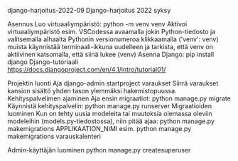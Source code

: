 django-harjoitus-2022-09
Django-harjoitus 2022 syksy

Asennus
Luo virtuaaliympäristö: python -m venv venv
Aktivoi virtuaaliympäristö
esim. VSCodessa avaamalla jokin Python-tiedosto ja valitsemalla alhaalta Pythonin versionumeroa klikkaamalla ('venv': venv)
muista käynnistää terminaali-ikkuna uudelleen ja tarkista, että venv on aktiivinen katsomalla, että siinä lukee (venv)
Asenna Django: pip install django
Django-tutoriaali
https://docs.djangoproject.com/en/4.1/intro/tutorial01/

Projektin luonti
Aja django-admin startproject varaukset
Siirrä varaukset kansion sisältö yhden tason ylemmäksi hakemistopuussa.
Kehityspalvelimen ajaminen
Aja ensin migraatiot: python manage.py migrate
Käynnistä kehityspalvelin: python manage.py runserver
Migraatioiden luominen
Kun on tehty uusia modeleita tai muutoksia olemassa oleviin modeleihin (models.py-tiedostossa), niin pitää ajaa: python manage.py makemigrations APPLIKAATION_NIMI esim. python manage.py makemigrations varauskalenteri

Admin-käyttäjän luominen
python manage.py createsuperuser
